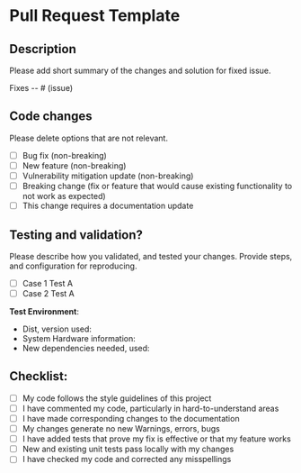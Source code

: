 # Pull Request Template

## Description

Please add short summary of the changes and solution for fixed issue. 

Fixes -- # (issue)

## Code changes

Please delete options that are not relevant.

- [ ] Bug fix (non-breaking)
- [ ] New feature (non-breaking)
- [ ] Vulnerability mitigation update (non-breaking)
- [ ] Breaking change (fix or feature that would cause existing functionality to not work as expected)
- [ ] This change requires a documentation update

## Testing and validation?

Please describe how you validated, and tested your changes. Provide steps, and configuration for reproducing.

- [ ] Case 1 Test A
- [ ] Case 2 Test A

**Test Environment**:

* Dist, version used:
* System Hardware information:
* New dependencies needed, used:

## Checklist:

- [ ] My code follows the style guidelines of this project
- [ ] I have commented my code, particularly in hard-to-understand areas
- [ ] I have made corresponding changes to the documentation
- [ ] My changes generate no new Warnings, errors, bugs
- [ ] I have added tests that prove my fix is effective or that my feature works
- [ ] New and existing unit tests pass locally with my changes
- [ ] I have checked my code and corrected any misspellings
